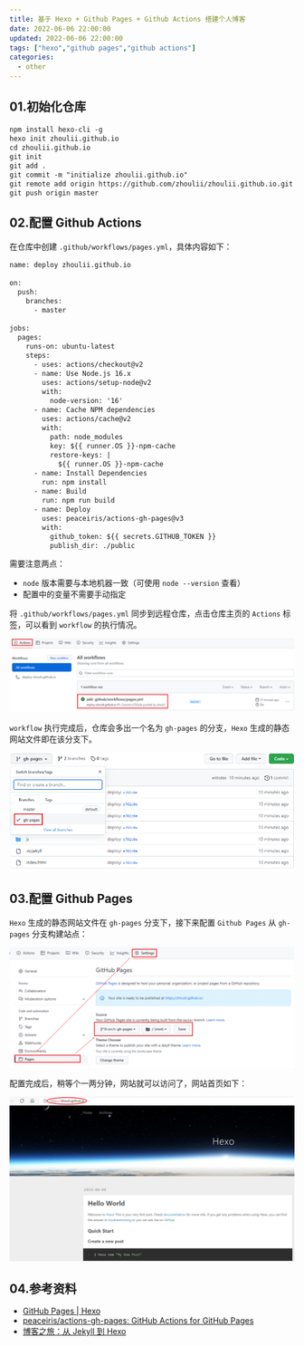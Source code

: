```yaml
---
title: 基于 Hexo + Github Pages + Github Actions 搭建个人博客
date: 2022-06-06 22:00:00
updated: 2022-06-06 22:00:00
tags: ["hexo","github pages","github actions"]
categories:
  - other
---
```


## 01.初始化仓库

```shell
npm install hexo-cli -g
hexo init zhoulii.github.io
cd zhoulii.github.io
git init
git add .
git commit -m "initialize zhoulii.github.io"
git remote add origin https://github.com/zhoulii/zhoulii.github.io.git
git push origin master
```

## 02.配置 Github Actions

在仓库中创建 `.github/workflows/pages.yml`，具体内容如下：

```shell
name: deploy zhoulii.github.io  
  
on:  
  push:  
    branches:  
      - master
  
jobs:  
  pages:  
    runs-on: ubuntu-latest  
    steps:  
      - uses: actions/checkout@v2  
      - name: Use Node.js 16.x  
        uses: actions/setup-node@v2  
        with:  
          node-version: '16'  
      - name: Cache NPM dependencies  
        uses: actions/cache@v2  
        with:  
          path: node_modules  
          key: ${{ runner.OS }}-npm-cache  
          restore-keys: |  
            ${{ runner.OS }}-npm-cache  
      - name: Install Dependencies  
        run: npm install  
      - name: Build  
        run: npm run build  
      - name: Deploy  
        uses: peaceiris/actions-gh-pages@v3  
        with:  
          github_token: ${{ secrets.GITHUB_TOKEN }}  
          publish_dir: ./public
```
需要注意两点：

- `node` 版本需要与本地机器一致（可使用 `node --version` 查看）
- 配置中的变量不需要手动指定

将 `.github/workflows/pages.yml` 同步到远程仓库，点击仓库主页的 `Actions` 标签，可以看到 `workflow` 的执行情况。

![](https://raw.githubusercontent.com/zhoulii/figure-bed/main/fig/github-actions-hexo.png)

`workflow` 执行完成后，仓库会多出一个名为 `gh-pages` 的分支，`Hexo` 生成的静态网站文件即在该分支下。

![](https://raw.githubusercontent.com/zhoulii/figure-bed/main/fig/gh-pages-branch.png)

## 03.配置 Github Pages

`Hexo` 生成的静态网站文件在  `gh-pages`  分支下，接下来配置 `Github Pages` 从 `gh-pages`  分支构建站点：

![](https://raw.githubusercontent.com/zhoulii/figure-bed/main/fig/github-pages-hexo.png)

配置完成后，稍等个一两分钟，网站就可以访问了，网站首页如下：

![](https://raw.githubusercontent.com/zhoulii/figure-bed/main/fig/hello-world-hexo.png)

## 04.参考资料

- [GitHub Pages | Hexo](https://hexo.io/docs/github-pages.html)
- [peaceiris/actions-gh-pages: GitHub Actions for GitHub Pages](https://github.com/peaceiris/actions-gh-pages)
- [博客之旅：从 Jekyll 到 Hexo](https://www.jianshu.com/p/eadeddb792c5)
